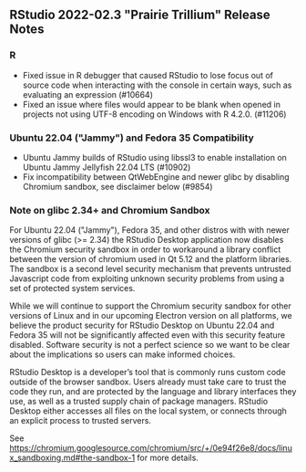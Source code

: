 ## RStudio 2022-02.3 "Prairie Trillium" Release Notes


### R

* Fixed issue in R debugger that caused RStudio to lose focus out of source code when interacting with the console in certain ways, such as evaluating an expression (#10664)
* Fixed an issue where files would appear to be blank when opened in projects not using UTF-8 encoding on Windows with R 4.2.0. (#11206)

### Ubuntu 22.04 ("Jammy") and Fedora 35 Compatibility

* Ubuntu Jammy builds of RStudio using libssl3 to enable installation on Ubuntu Jammy Jellyfish 22.04 LTS (#10902)
* Fix incompatibility between QtWebEngine and newer glibc by disabling Chromium sandbox, see disclaimer below (#9854)

### Note on glibc 2.34+ and Chromium Sandbox

For Ubuntu 22.04 ("Jammy"), Fedora 35, and other distros with with newer versions of glibc (>= 2.34) the RStudio Desktop application now disables the Chromium security sandbox in order to workaround a library conflict between the version of chromium used in Qt 5.12 and the platform libraries. The sandbox is a second level security mechanism that prevents untrusted Javascript code from exploiting unknown security problems from using a set of protected system services.

While we will continue to support the Chromium security sandbox for other versions of Linux and in our upcoming Electron version on all platforms, we believe the product security for RStudio Desktop on Ubuntu 22.04 and Fedora 35 will not be significantly affected even with this security feature disabled. Software security is not a perfect science so we want to be clear about the implications so users can make informed choices.

RStudio Desktop is a developer’s tool that is commonly runs custom code outside of the browser sandbox. Users already must take care to trust the code they run, and are protected by the language and library interfaces they use, as well as a trusted supply chain of package managers. RStudio Desktop either accesses all files on the local system, or connects through an explicit process to trusted servers.

See https://chromium.googlesource.com/chromium/src/+/0e94f26e8/docs/linux_sandboxing.md#the-sandbox-1 for more details.
